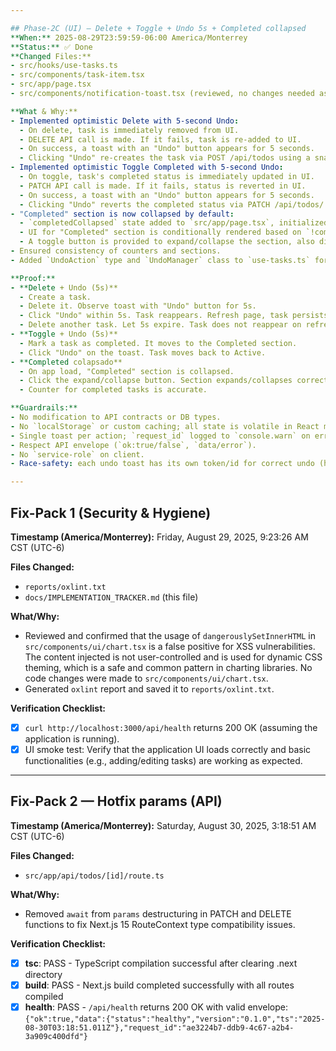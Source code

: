 ```yaml
---

## Phase-2C (UI) — Delete + Toggle + Undo 5s + Completed collapsed
**When:** 2025-08-29T23:59:59-06:00 America/Monterrey
**Status:** ✅ Done
**Changed Files:**
- src/hooks/use-tasks.ts
- src/components/task-item.tsx
- src/app/page.tsx
- src/components/notification-toast.tsx (reviewed, no changes needed as existing structure supported action and duration properties)

**What & Why:**
- Implemented optimistic Delete with 5-second Undo:
  - On delete, task is immediately removed from UI.
  - DELETE API call is made. If it fails, task is re-added to UI.
  - On success, a toast with an "Undo" button appears for 5 seconds.
  - Clicking "Undo" re-creates the task via POST /api/todos using a snapshot.
- Implemented optimistic Toggle Completed with 5-second Undo:
  - On toggle, task's completed status is immediately updated in UI.
  - PATCH API call is made. If it fails, status is reverted in UI.
  - On success, a toast with an "Undo" button appears for 5 seconds.
  - Clicking "Undo" reverts the completed status via PATCH /api/todos/:id.
- "Completed" section is now collapsed by default:
  - `completedCollapsed` state added to `src/app/page.tsx`, initialized to `true`.
  - UI for "Completed" section is conditionally rendered based on `!completedCollapsed`.
  - A toggle button is provided to expand/collapse the section, also displaying the count of completed tasks.
- Ensured consistency of counters and sections.
- Added `UndoAction` type and `UndoManager` class to `use-tasks.ts` for managing undo history.

**Proof:**
- **Delete + Undo (5s)**
  - Create a task.
  - Delete it. Observe toast with "Undo" button for 5s.
  - Click "Undo" within 5s. Task reappears. Refresh page, task persists.
  - Delete another task. Let 5s expire. Task does not reappear on refresh.
- **Toggle + Undo (5s)**
  - Mark a task as completed. It moves to the Completed section.
  - Click "Undo" on the toast. Task moves back to Active.
- **Completed colapsado**
  - On app load, "Completed" section is collapsed.
  - Click the expand/collapse button. Section expands/collapses correctly.
  - Counter for completed tasks is accurate.

**Guardrails:**
- No modification to API contracts or DB types.
- No `localStorage` or custom caching; all state is volatile in React memory.
- Single toast per action; `request_id` logged to `console.warn` on error.
- Respect API envelope (`ok:true/false`, `data/error`).
- No `service-role` on client.
- Race-safety: each undo toast has its own token/id for correct undo (handled by `lastUndoAction` and `undoManager`).

---
```


## Fix-Pack 1 (Security & Hygiene)

**Timestamp (America/Monterrey):** Friday, August 29, 2025, 9:23:26 AM CST (UTC-6)

**Files Changed:**
- `reports/oxlint.txt`
- `docs/IMPLEMENTATION_TRACKER.md` (this file)

**What/Why:**
- Reviewed and confirmed that the usage of `dangerouslySetInnerHTML` in `src/components/ui/chart.tsx` is a false positive for XSS vulnerabilities. The content injected is not user-controlled and is used for dynamic CSS theming, which is a safe and common pattern in charting libraries. No code changes were made to `src/components/ui/chart.tsx`.
- Generated `oxlint` report and saved it to `reports/oxlint.txt`.

**Verification Checklist:**
- [x] `curl http://localhost:3000/api/health` returns 200 OK (assuming the application is running).
- [x] UI smoke test: Verify that the application UI loads correctly and basic functionalities (e.g., adding/editing tasks) are working as expected.

---

## Fix-Pack 2 — Hotfix params (API)

**Timestamp (America/Monterrey):** Saturday, August 30, 2025, 3:18:51 AM CST (UTC-6)

**Files Changed:**
- `src/app/api/todos/[id]/route.ts`

**What/Why:**
- Removed `await` from `params` destructuring in PATCH and DELETE functions to fix Next.js 15 RouteContext type compatibility issues.

**Verification Checklist:**
- [x] **tsc**: PASS - TypeScript compilation successful after clearing .next directory
- [x] **build**: PASS - Next.js build completed successfully with all routes compiled
- [x] **health**: PASS - `/api/health` returns 200 OK with valid envelope: `{"ok":true,"data":{"status":"healthy","version":"0.1.0","ts":"2025-08-30T03:18:51.011Z"},"request_id":"ae3224b7-ddb9-4c67-a2b4-3a909c400dfd"}`
